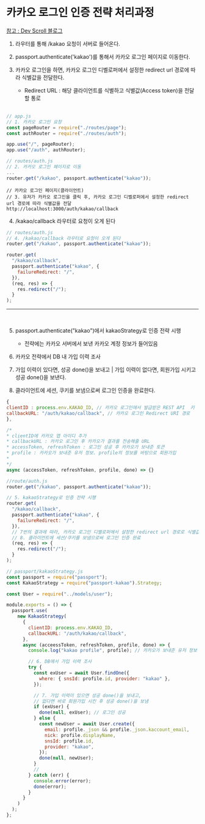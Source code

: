 # 카카오 로그인 인증 전략 처리과정

[참고 : Dev Scroll 블로그](https://inpa.tistory.com/entry/NODE-%F0%9F%93%9A-%EC%B9%B4%EC%B9%B4%EC%98%A4-%EB%A1%9C%EA%B7%B8%EC%9D%B8-Passport-%EA%B5%AC%ED%98%84#%EC%B9%B4%EC%B9%B4%EC%98%A4_%EB%A1%9C%EA%B7%B8%EC%9D%B8_OAuth_%EC%8B%A0%EC%B2%AD)

1. 라우터를 통해 /kakao 요청이 서버로 들어온다.
2. passport.authenticate('kakao')를 통해서 카카오 로그인 페이지로 이동한다.
3. 카카오 로그인을 하면, 카카오 로그인 디벨로퍼에서 설정한 redirect url 경로에 따라 식별값을 전달한다.

   - Redirect URL : 해당 클라이언트를 식별하고 식별값(Access token)을 전달할 통로

    <br>

```javascript
// app.js
// 1. 카카오 로그인 요청
const pageRouter = require("./routes/page");
const authRouter = require("./routes/auth");

app.use("/", pageRouter);
app.use("/auth", authRouter);
```

```javascript
// routes/auth.js
// 2. 카카오 로그인 페이지로 이동
...
router.get("/kakao", passport.authenticate("kakao"));
```

```plain text
// 카카오 로그인 페이지(클라이언트)
// 3. 유저가 카카오 로그인을 클릭 후, 카카오 로그인 디벨로퍼에서 설정한 redirect url 경로에 따라 식별값을 전달
http://localhost:3000/auth/kakao/callback
```

4. /kakao/callback 라우터로 요청이 오게 된다

```javascript
// routes/auth.js
// 4. /kakao/callback 라우터로 요청이 오게 된다
router.get("/kakao", passport.authenticate("kakao"));

router.get(
  "/kakao/callback",
  passport.authenticate("kakao", {
    failureRedirect: "/",
  }),
  (req, res) => {
    res.redirect("/");
  }
);
```

---

<br>

5. passport.authenticate("kakao")에서 kakaoStrategy로 인증 전략 시행

   - 전략에는 카카오 서버에서 보낸 카카오 계정 정보가 들어있음

6. 카카오 전략에서 DB 내 가입 이력 조사
7. 가입 이력이 있다면, 성공 done()을 보내고 | 가입 이력이 없다면, 회원가입 시키고 성공 done()을 보낸다.
8. 클라이언트에 세션, 쿠키를 보냄으로써 로그인 인증을 완료한다.

```javascript
{
clientID : process.env.KAKAO_ID, // 카카오 로그인에서 발급받은 REST API  키
callbackURL: "/auth/kakao/callback", // 카카오 로그인 Redirect URI 경로
},

/*
* clientID에 카카오 앱 아이디 추가
* callbackURL : 카카오 로그인 후 카카오가 결과를 전송해줄 URL
* accessToken, refreshToken : 로그인 성공 후 카카오가 보내준 토큰
* profile : 카카오가 보내준 유저 정보. profile의 정보를 바탕으로 회원가입
*
*/
async (accessToken, refreshToken, profile, done) => {}
```

```javascript
//route/auth.js
router.get("/kakao", passport.authenticate("kakao"));

// 5. kakaoStrategy로 인증 전략 시행
router.get(
  "/kakao/callback",
  passport.authenticate("kakao", {
    failureRedirect: "/",
  }),
  // 7번의 결과에 따라, 카카오 로그인 디벨로퍼에서 설정한 redirect url 경로로 식별값을 전달한다.
  // 8. 클라이언트에 세션/쿠키를 보냄으로써 로그인 인증 완료
  (req, res) => {
    res.redirect("/");
  }
);
```

```javascript
// passport/kakaoStrategy.js
const passport = require("passport");
const KakaoStrategy = require("passport-kakao").Strategy;

const User = require("../models/user");

module.exports = () => {
  passport.use(
    new KakaoStrategy(
      {
        clientID: process.env.KAKAO_ID,
        callbackURL: "/auth/kakao/callback",
      },
      async (acceessToken, refreshToken, profile, done) => {
        console.log("kakao profile", profile); // 카카오가 보내준 유저 정보

        // 6. DB에서 가입 이력 조사
        try {
          const exUser = await User.findOne({
            where: { snsId: profile.id, provider: "kakao" },
          });

          // 7. 가입 이력이 있으면 성공 done()을 보내고,
          // 없다면 바로 회원가입 시킨 후 성공 done()을 보냄
          if (exUser) {
            done(null, exUser); // 로그인 성공
          } else {
            const newUser = await User.create({
              email: profile._json && profile._json.kaccount_email,
              nick: profile.displayName,
              snsId: profile.id,
              provider: "kakao",
            });
            done(null, newUser);
          }
          //
        } catch (err) {
          console.error(error);
          done(error);
        }
      }
    )
  );
};
```
